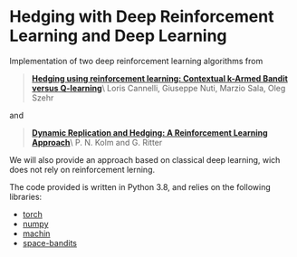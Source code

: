 # Hedging with Deep Reinforcement Learning and Deep Learning
Implementation of two deep reinforcement learning algorithms from 

> [**Hedging using reinforcement learning: Contextual k-Armed Bandit versus Q-learning**](https://arxiv.org/abs/1902.06278)\\
> Loris Cannelli, Giuseppe Nuti, Marzio Sala, Oleg Szehr

and 

> [**Dynamic Replication and Hedging: A Reinforcement Learning Approach**](https://www.semanticscholar.org/paper/Dynamic-Replication-and-Hedging%3A-A-Reinforcement-Kolm-Ritter/4422b5a01f95aacafc443c2612df55cd494fad14)\\
> P. N. Kolm and G. Ritter

We will also provide an approach based on classical deep learning, wich does not rely on reinforcement lerning.

The code provided is written in Python 3.8, and relies on the following libraries:
* [torch](https://pytorch.org/)
* [numpy](http://www.numpy.org/)
* [machin](https://github.com/iffiX/machin)
* [space-bandits](https://github.com/fellowship/space-bandits)
